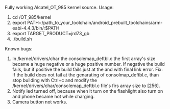 Fully working Alcatel_OT_985 kernel source.
Usage:
1. cd /OT_985/kernel
2. export PATH=/path_to_your_toolchain/android_prebuilt_toolchains/arm-eabi-4.4.3/bin/:$PATH
3. export TARGET_PRODUCT=jrd73_gb
4. ./build.sh

Known bugs:
1. In /kernel/drivers/char the consolemap_deftbl.c the first array's size became a huge negative or a huge positive number. If negative the build fails, but if positive the build fails just at the and with final link error. Fix: If the build does not fail at the genarating of consolmap_deftbl.c, than stop building with Ctrl+c and modify the /kernel/drivers/char/consolemap_deftbl.c file's firs array size to [256].
2. Notify led turned off, because when it turn on the flashlight also turn on and phone became hot while charging.
3. Camera button not works.
